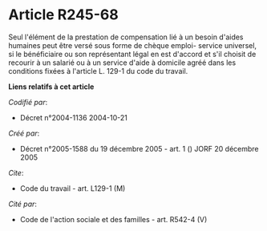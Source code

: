 # Article R245-68

Seul l'élément de la prestation de compensation lié à un besoin d'aides humaines peut être versé sous forme de chèque emploi-
service universel, si le bénéficiaire ou son représentant légal en est d'accord et s'il choisit de recourir à un salarié ou à
un service d'aide à domicile agréé dans les conditions fixées à l'article L. 129-1 du code du travail.

**Liens relatifs à cet article**

_Codifié par_:

  - Décret n°2004-1136 2004-10-21

_Créé par_:

  - Décret n°2005-1588 du 19 décembre 2005 - art. 1 () JORF 20 décembre 2005

_Cite_:

  - Code du travail - art. L129-1 (M)

_Cité par_:

  - Code de l'action sociale et des familles - art. R542-4 (V)
